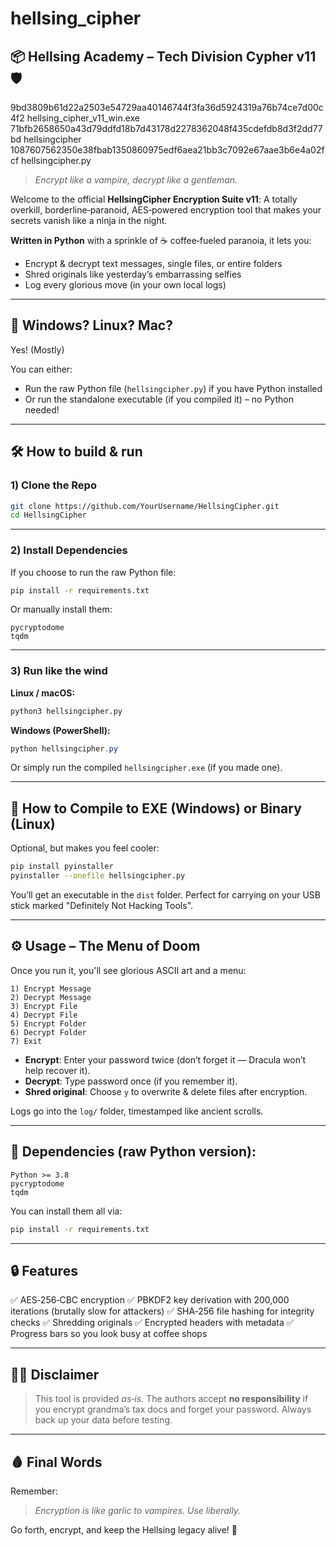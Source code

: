# hellsing_cipher

## 📦 Hellsing Academy – Tech Division Cypher v11 🛡️

9bd3809b61d22a2503e54729aa40146744f3fa36d5924319a76b74ce7d00c4f2  hellsing_cipher_v11_win.exe
71bfb2658650a43d79ddfd18b7d43178d2278362048f435cdefdb8d3f2dd77bd  hellsingcipher
1087607562350e38fbab1350860975edf6aea21bb3c7092e67aae3b6e4a02fcf  hellsingcipher.py

> *Encrypt like a vampire, decrypt like a gentleman.*

Welcome to the official **HellsingCipher Encryption Suite v11**:
A totally overkill, borderline‑paranoid, AES‑powered encryption tool that makes your secrets vanish like a ninja in the night.

**Written in Python** with a sprinkle of ☕ coffee‑fueled paranoia, it lets you:

* Encrypt & decrypt text messages, single files, or entire folders
* Shred originals like yesterday’s embarrassing selfies
* Log every glorious move (in your own local logs)

---

## 🐧 Windows? Linux? Mac?

Yes! (Mostly)

You can either:

* Run the raw Python file (`hellsingcipher.py`) if you have Python installed
* Or run the standalone executable (if you compiled it) – no Python needed!

---

## 🛠 How to build & run

### 1) Clone the Repo

```bash
git clone https://github.com/YourUsername/HellsingCipher.git
cd HellsingCipher
```

---

### 2) Install Dependencies

If you choose to run the raw Python file:

```bash
pip install -r requirements.txt
```

Or manually install them:

```
pycryptodome
tqdm
```

---

### 3) Run like the wind

**Linux / macOS:**

```bash
python3 hellsingcipher.py
```

**Windows (PowerShell):**

```powershell
python hellsingcipher.py
```

Or simply run the compiled `hellsingcipher.exe` (if you made one).

---

## 🧰 How to Compile to EXE (Windows) or Binary (Linux)

Optional, but makes you feel cooler:

```bash
pip install pyinstaller
pyinstaller --onefile hellsingcipher.py
```

You’ll get an executable in the `dist` folder.
Perfect for carrying on your USB stick marked "Definitely Not Hacking Tools".

---

## ⚙️ Usage – The Menu of Doom

Once you run it, you'll see glorious ASCII art and a menu:

```
1) Encrypt Message
2) Decrypt Message
3) Encrypt File
4) Decrypt File
5) Encrypt Folder
6) Decrypt Folder
7) Exit
```

* **Encrypt**: Enter your password twice (don’t forget it — Dracula won’t help recover it).
* **Decrypt**: Type password once (if you remember it).
* **Shred original**: Choose `y` to overwrite & delete files after encryption.

Logs go into the `log/` folder, timestamped like ancient scrolls.

---

## 🔧 Dependencies (raw Python version):

```
Python >= 3.8
pycryptodome
tqdm
```

You can install them all via:

```bash
pip install -r requirements.txt
```

---

## 🔒 Features

✅ AES‑256‑CBC encryption
✅ PBKDF2 key derivation with 200,000 iterations (brutally slow for attackers)
✅ SHA‑256 file hashing for integrity checks
✅ Shredding originals
✅ Encrypted headers with metadata
✅ Progress bars so you look busy at coffee shops

---

## 🤦‍♂️ Disclaimer

> This tool is provided *as‑is*.
> The authors accept **no responsibility** if you encrypt grandma’s tax docs and forget your password.
> Always back up your data before testing.

---

## 🩸 Final Words

Remember:

> *Encryption is like garlic to vampires. Use liberally.*

Go forth, encrypt, and keep the Hellsing legacy alive! 🦇
